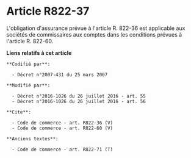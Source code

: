 # Article R822-37

L'obligation d'assurance prévue à l'article R. 822-36 est applicable aux sociétés de commissaires aux comptes dans les
conditions prévues à l'article R. 822-60.

**Liens relatifs à cet article**

	**Codifié par**:

	  - Décret n°2007-431 du 25 mars 2007

	**Modifié par**:

	  - Décret n°2016-1026 du 26 juillet 2016 - art. 55
	  - Décret n°2016-1026 du 26 juillet 2016 - art. 56

	**Cite**:

	  - Code de commerce - art. R822-36 (V)
	  - Code de commerce - art. R822-60 (V)

	**Anciens textes**:

	  - Code de commerce - art. R822-71 (T)

